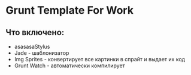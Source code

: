 # Grunt Template For Work

<h2>Что включено:</h2>
 <ul>
 <li>asasasaStylus </li>
 <li>Jade - шаблонизатор </li>
 <li>Img Sprites - конвертирует все картинки в спрайт и выдает их код </li>
 <li>Grunt Watch - автоматически компилирует </li>
</ul>
